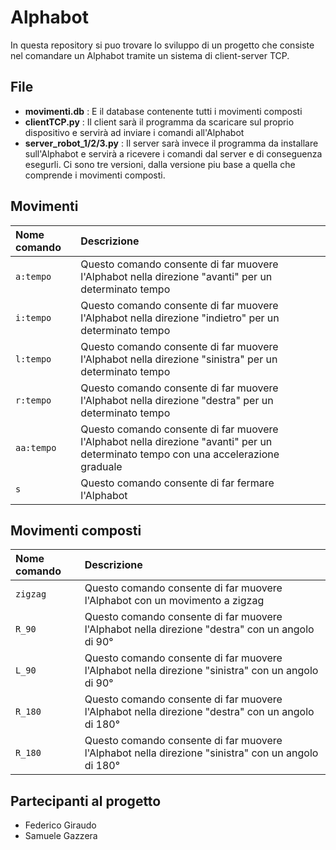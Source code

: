 # Alphabot
In questa repository si puo trovare lo sviluppo di un progetto che consiste nel comandare un Alphabot tramite un sistema di client-server TCP.

## File
* **movimenti.db** : E il database contenente tutti i movimenti composti
* **clientTCP.py** : Il client sarà il programma da scaricare sul proprio dispositivo e servirà ad inviare i comandi all'Alphabot
*  **server_robot_1/2/3.py** : Il server sarà invece il programma da installare sull'Alphabot e servirà a ricevere i comandi dal server e di conseguenza esegurli. Ci sono tre versioni, dalla versione piu base a quella che comprende i movimenti composti.


## Movimenti
| Nome comando      | Descrizione                        | 
| :-------- | :--------------------------------- | 
| `a:tempo`  | Questo comando consente di far muovere l'Alphabot nella direzione "avanti" per un determinato tempo   |
| `i:tempo`  | Questo comando consente di far muovere l'Alphabot nella direzione "indietro" per un determinato tempo   | 
| `l:tempo`  | Questo comando consente di far muovere l'Alphabot nella direzione "sinistra" per un determinato tempo   |
| `r:tempo`  | Questo comando consente di far muovere l'Alphabot nella direzione "destra" per un determinato tempo  | 
| `aa:tempo`  | Questo comando consente di far muovere l'Alphabot nella direzione "avanti" per un determinato tempo con una accelerazione graduale  | 
| `s`  | Questo comando consente di far fermare l'Alphabot   | 


## Movimenti composti
| Nome comando      | Descrizione                        | 
| :-------- | :--------------------------------- | 
| `zigzag`  | Questo comando consente di far muovere l'Alphabot con un movimento a zigzag   |
| `R_90`  | Questo comando consente di far muovere l'Alphabot nella direzione "destra" con un angolo di 90°    | 
| `L_90`  | Questo comando consente di far muovere l'Alphabot nella direzione "sinistra" con un angolo di 90°  |
| `R_180`  | Questo comando consente di far muovere l'Alphabot nella direzione "destra" con un angolo di 180°  | 
| `R_180`  | Questo comando consente di far muovere l'Alphabot nella direzione "sinistra" con un angolo di 180°  | 

## Partecipanti al progetto
* Federico Giraudo
* Samuele Gazzera

